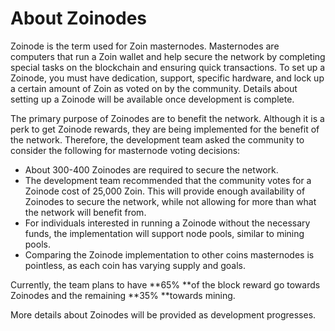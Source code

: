 # About Zoinodes

Zoinode is the term used for Zoin masternodes. Masternodes are computers that run a Zoin wallet and help secure the network by completing special tasks on the blockchain and ensuring quick transactions. To set up a Zoinode, you must have dedication, support, specific hardware, and lock up a certain amount of Zoin as voted on by the community. Details about setting up a Zoinode will be available once development is complete.

The primary purpose of Zoinodes are to benefit the network. Although it is a perk to get Zoinode rewards, they are being implemented for the benefit of the network. Therefore, the development team asked the community to consider the following for masternode voting decisions:

* About 300-400 Zoinodes are required to secure the network.
* The development team recommended that the community votes for a Zoinode cost of 25,000 Zoin. This will provide enough availability of Zoinodes to secure the network, while not allowing for more than what the network will benefit from.
* For individuals interested in running a Zoinode without the necessary funds, the implementation will support node pools, similar to mining pools.
* Comparing the Zoinode implementation to other coins masternodes is pointless, as each coin has varying supply and goals.

Currently, the team plans to have **65% **of the block reward go towards Zoinodes and the remaining **35% **towards mining.

More details about Zoinodes will be provided as development progresses.



